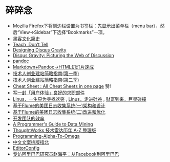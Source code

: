 # 碎碎念

- Mozilla Firefox下将侧边栏设置为书签栏：先显示出菜单栏（menu bar），然后“View->Sidebar”下选择“Bookmarks”一项。
- [黑客文化简史](http://ikandou.com/book/43620288/)
- [Teach, Don’t Tell](http://stevelosh.com/blog/2013/09/teach-dont-tell/)
- [Designing Disqus Gravity](http://blog.disqus.com/post/50029992486/designing-disqus-gravity)
- [Disqus Gravity: Picturing the Web of Discussion](http://blog.disqus.com/post/49221647726/disqus-gravity-picturing-the-web-of-discussion)
- [pandoc](http://johnmacfarlane.net/pandoc/)
- [Markdown+Pandoc→HTML幻灯片速成](http://www.soimort.org/posts/165/)
- [技术人创业建站简略指南(第一季)](http://dbanotes.net/startup/tech_startup_ver_002.html)
- [技术人创业建站简略指南(第二季)](http://dbanotes.net/startup/tech_startup_s2.html)
- [Cheat Sheet : All Cheat Sheets in one page](http://www.cheat-sheets.org/) 赞!
- [写一封「用户体验」良好的求职邮件](http://dbanotes.net/review/resume_email.html)
- [Linus，一生只为寻找欢笑](https://www.evernote.com/shard/s105/sh/c00aa02c-39b7-4888-aa9d-48be17caf3e6/9c0394b616fc47e5db439be68e34049e) , [Linus，走进硅谷](http://www.evernote.com/shard/s105/sh/39cb2c2e-c273-4134-aa9b-97476d781a55/d810aec7d822cbbfc6022a9726f0a590) , [财富到来，巨星碰撞](http://www.evernote.com/shard/s105/sh/9fc1aba1-0f74-4e24-a95a-bbc449b4d512/8cfd355e4f74c91a663e50ecfeb5c400)
- [基于Flume的美团日志收集系统(一)架构和设计](http://tech.meituan.com/mt-log-system-arch.html)
- [基于Flume的美团日志收集系统(二)改进和优化](http://tech.meituan.com/mt-log-system-optimization.html)
- [开发团队的效率](http://coolshell.cn/articles/11656.html)
- [A Programmer's Guide to Data Mining](http://guidetodatamining.com/)
- [ThoughtWorks 技术雷达历年 A-Z 整理版](http://www.thoughtworks.com/radar/a-z)
- [Programming-Alpha-To-Omega](https://github.com/justjavac/Programming-Alpha-To-Omega)
- [中文文案排版指北](https://github.com/sparanoid/chinese-copywriting-guidelines)
- [EditorConfig](http://editorconfig.org/)
- [专访阿里巴巴研究员赵海平：从Facebook到阿里巴巴](http://www.infoq.com/cn/articles/interview-alibaba-zhaohaiping)